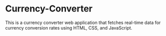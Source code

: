 # Currency-Converter
This is a currency converter web application that fetches real-time data for currency conversion rates using HTML, CSS, and JavaScript.
